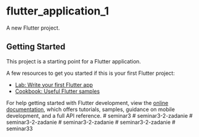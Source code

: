 # flutter_application_1

A new Flutter project.

## Getting Started

This project is a starting point for a Flutter application.

A few resources to get you started if this is your first Flutter project:

- [Lab: Write your first Flutter app](https://docs.flutter.dev/get-started/codelab)
- [Cookbook: Useful Flutter samples](https://docs.flutter.dev/cookbook)

For help getting started with Flutter development, view the
[online documentation](https://docs.flutter.dev/), which offers tutorials,
samples, guidance on mobile development, and a full API reference.
#   s e m i n a r 3  
 #   s e m i n a r 3 - 2 - z a d a n i e  
 #   s e m i n a r 3 - 2 - z a d a n i e  
 #   s e m i n a r 3 - 2 - z a d a n i e  
 #   s e m i n a r 3 - 2 - z a d a n i e  
 #   s e m i n a r 3 3  
 